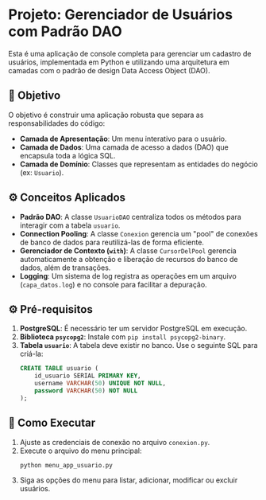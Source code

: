 # Projeto: Gerenciador de Usuários com Padrão DAO

Esta é uma aplicação de console completa para gerenciar um cadastro de usuários, implementada em Python e utilizando uma arquitetura em camadas com o padrão de design Data Access Object (DAO).

## 🎯 Objetivo

O objetivo é construir uma aplicação robusta que separa as responsabilidades do código:
-   **Camada de Apresentação**: Um menu interativo para o usuário.
-   **Camada de Dados**: Uma camada de acesso a dados (DAO) que encapsula toda a lógica SQL.
-   **Camada de Domínio**: Classes que representam as entidades do negócio (ex: `Usuario`).

## ⚙️ Conceitos Aplicados

-   **Padrão DAO**: A classe `UsuarioDAO` centraliza todos os métodos para interagir com a tabela `usuario`.
-   **Connection Pooling**: A classe `Conexion` gerencia um "pool" de conexões de banco de dados para reutilizá-las de forma eficiente.
-   **Gerenciador de Contexto (`with`)**: A classe `CursorDelPool` gerencia automaticamente a obtenção e liberação de recursos do banco de dados, além de transações.
-   **Logging**: Um sistema de log registra as operações em um arquivo (`capa_datos.log`) e no console para facilitar a depuração.

## ⚙️ Pré-requisitos

1.  **PostgreSQL**: É necessário ter um servidor PostgreSQL em execução.
2.  **Biblioteca `psycopg2`**: Instale com `pip install psycopg2-binary`.
3.  **Tabela `usuario`**: A tabela deve existir no banco. Use o seguinte SQL para criá-la:
    ```sql
    CREATE TABLE usuario (
        id_usuario SERIAL PRIMARY KEY,
        username VARCHAR(50) UNIQUE NOT NULL,
        password VARCHAR(50) NOT NULL
    );
    ```

## 🚀 Como Executar

1.  Ajuste as credenciais de conexão no arquivo `conexion.py`.
2.  Execute o arquivo do menu principal:
    ```bash
    python menu_app_usuario.py
    ```
3.  Siga as opções do menu para listar, adicionar, modificar ou excluir usuários.